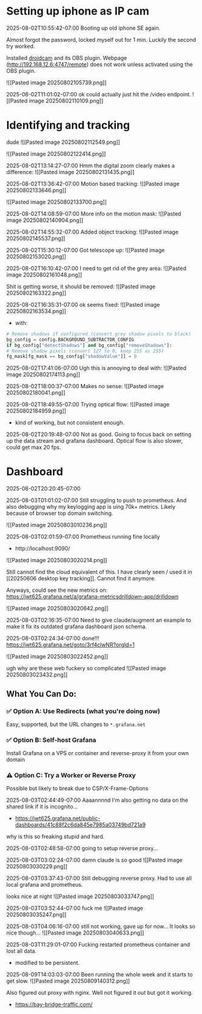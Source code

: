 
# Setting up iphone as IP cam

2025-08-02T10:55:42-07:00
Booting up old iphone SE again.

Almost forgot the password, locked myself out for 1 min. Luckily the second try worked.

Installed [droidcam](https://droidcam.app/) and its OBS plugin.
Webpage (http://192.168.12.6:4747/remote) does not work unless activated using the OBS plugin.

![[Pasted image 20250802105739.png]]


2025-08-02T11:01:02-07:00
ok could actually just hit the /video endpoint.
![[Pasted image 20250802110109.png]]

# Identifying and tracking
dude
![[Pasted image 20250802112549.png]]

![[Pasted image 20250802122414.png]]

2025-08-02T13:14:27-07:00
Hmm the digital zoom clearly makes a difference:
![[Pasted image 20250802131435.png]]

2025-08-02T13:36:42-07:00
Motion based tracking:
![[Pasted image 20250802133646.png]]

![[Pasted image 20250802133700.png]]

2025-08-02T14:08:59-07:00
More info on the motion mask:
![[Pasted image 20250802140904.png]]


2025-08-02T14:55:32-07:00
Added object tracking:
![[Pasted image 20250802145537.png]]


2025-08-02T15:30:12-07:00
Got telescope up:
![[Pasted image 20250802153020.png]]

2025-08-02T16:10:42-07:00
I need to get rid of the grey area:
![[Pasted image 20250802161048.png]]

Shit is getting worse, it should be removed:
![[Pasted image 20250802163322.png]]



2025-08-02T16:35:31-07:00
ok seems fixed:
![[Pasted image 20250802163534.png]]
- with:
```python
# Remove shadows if configured (convert grey shadow pixels to black)
bg_config = config.BACKGROUND_SUBTRACTOR_CONFIG
if bg_config["detectShadows"] and bg_config["removeShadows"]:
# Remove shadow pixels (convert 127 to 0, keep 255 as 255)
fg_mask[fg_mask == bg_config["shadowValue"]] = 0
```

2025-08-02T17:41:06-07:00
Ugh this is annoying to deal with:
![[Pasted image 20250802174113.png]]

2025-08-02T18:00:37-07:00
Makes no sense:
![[Pasted image 20250802180041.png]]


2025-08-02T18:49:55-07:00
Trying optical flow:
![[Pasted image 20250802184959.png]]
- kind of working, but not consistent enough.

2025-08-02T20:19:48-07:00
Not as good. Going to focus back on setting up the data stream and grafana dashboard.
Optical flow is also slower, could get max 20 fps.


# Dashboard
2025-08-02T20:20:45-07:00

2025-08-03T01:01:02-07:00
Still struggling to push to prometheus.
And also debugging why my keylogging app is uing 70k+ metrics. Likely because of browser top domain switching.

![[Pasted image 20250803010236.png]]


2025-08-03T02:01:59-07:00
Prometheus running fine locally
- http://localhost:9090/

![[Pasted image 20250803020214.png]]

Still cannot find the cloud equivalent of this. I have clearly seen / used it in [[20250606 desktop key tracking]]. Cannot find it anymore.

Anyways, could see the new metrics on: https://jwt625.grafana.net/a/grafana-metricsdrilldown-app/drilldown

![[Pasted image 20250803020642.png]]


2025-08-03T02:16:35-07:00
Need to give claude/augment an example to make it fix its outdated grafana dashboard json schema.

2025-08-03T02:24:34-07:00
done!!!
https://jwt625.grafana.net/goto/3rf4clwNR?orgId=1

![[Pasted image 20250803022452.png]]

ugh why are these web fuckery so complicated
![[Pasted image 20250803023432.png]]


## What You Can Do:

### ✅ Option A: **Use Redirects (what you're doing now)**

Easy, supported, but the URL changes to `*.grafana.net`

### ✅ Option B: **Self-host Grafana**

Install Grafana on a VPS or container and reverse-proxy it from your own domain

### ⚠️ Option C: **Try a Worker or Reverse Proxy**

Possible but likely to break due to CSP/X-Frame-Options



2025-08-03T02:44:49-07:00
Aaaannnnd I'm also getting no data on the shared link if it is incognito...
- https://jwt625.grafana.net/public-dashboards/41c88f2c6da845e7985a03749bd721a9

why is this so freaking stupid and hard.

2025-08-03T02:48:58-07:00
going to setup reverse proxy...

2025-08-03T03:02:24-07:00
damn claude is so good
![[Pasted image 20250803030229.png]]

2025-08-03T03:37:43-07:00
Still debugging reverse proxy. Had to use all local grafana and prometheus.

looks nice at night
![[Pasted image 20250803033747.png]]


2025-08-03T03:52:44-07:00
fuck me
![[Pasted image 20250803035247.png]]


2025-08-03T04:06:16-07:00
still not working, gave up for now...
It looks so nice though...
![[Pasted image 20250803040633.png]]


2025-08-03T11:29:01-07:00
Fucking restarted prometheus container and lost all data.
- modified to be persistent.



2025-08-09T14:03:03-07:00
Been running the whole week and it starts to get slow.
![[Pasted image 20250809140312.png]]

Also figured out proxy with nginx. Well not figured it out but got it working.
- https://bay-bridge-traffic.com/

